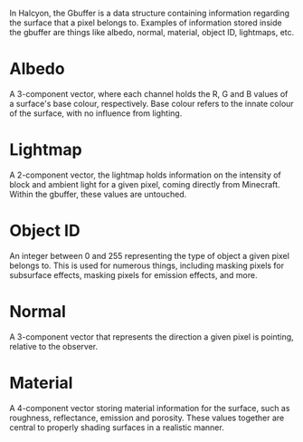 In Halcyon, the Gbuffer is a data structure containing information regarding the surface that a pixel belongs to. Examples of information stored inside the gbuffer are things like albedo, normal, material, object ID, lightmaps, etc.

# Albedo
A 3-component vector, where each channel holds the R, G and B values of a surface's base colour, respectively. Base colour refers to the innate colour of the surface, with no influence from lighting.

# Lightmap
A 2-component vector, the lightmap holds information on the intensity of block and ambient light for a given pixel, coming directly from Minecraft. Within the gbuffer, these values are untouched.

# Object ID
An integer between 0 and 255 representing the type of object a given pixel belongs to. This is used for numerous things, including masking pixels for subsurface effects, masking pixels for emission effects, and more.

# Normal
A 3-component vector that represents the direction a given pixel is pointing, relative to the observer.

# Material
A 4-component vector storing material information for the surface, such as roughness, reflectance, emission and porosity. These values together are central to properly shading surfaces in a realistic manner.
